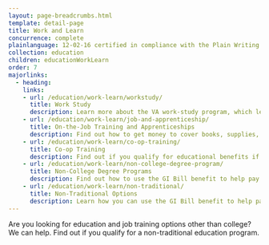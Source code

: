 ```yaml
---
layout: page-breadcrumbs.html
template: detail-page
title: Work and Learn
concurrence: complete
plainlanguage: 12-02-16 certified in compliance with the Plain Writing Act
collection: education
children: educationWorkLearn
order: 7
majorlinks:
  - heading:
    links:
    - url: /education/work-learn/workstudy/
      title: Work Study
      description: Learn more about the VA work-study program, which lets students make money while going to a school of higher learning.
    - url: /education/work-learn/job-and-apprenticeship/
      title: On-the-Job Training and Apprenticeships
      description: Find out how to get money to cover books, supplies, and housing while learning a trade through an apprenticeship.
    - url: /education/work-learn/co-op-training/
      title: Co-op Training
      description: Find out if you qualify for educational benefits if you’re part of a university or college co-op program. 
    - url: /education/work-learn/non-college-degree-program/
      title: Non-College Degree Programs
      description: Find out how to use the GI Bill benefit to help pay for a specific training program. 
    - url: /education/work-learn/non-traditional/
      title: Non-Traditional Options
      description: Learn how you can use the GI Bill benefit to help pay for other types of educational programs. 
---
```


<div class="va-introtext">

Are you looking for education and job training options other than college? We can help. Find out if you qualify for a non-traditional education program.

</div>